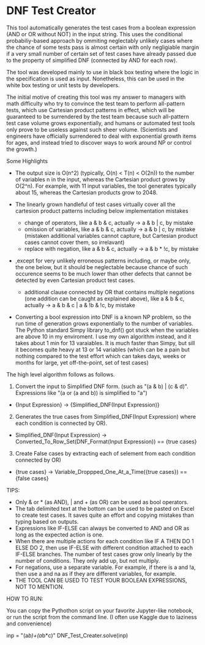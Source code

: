 # DNF Test Creator

This tool automatically generates the test cases from a boolean expression (AND or OR without NOT) in the input string.  This uses the conditional probabiliy-based approach by ommiting neglectably unlikely cases where the chance of some tests pass is almost certain with only negligiable margin if a very small number of certain set of test cases have already passed due to the property of simplified DNF (connected by AND for each row).

The tool was developed mainly to use in black box testing where the logic in the specification is used as input.  Nonetheless, this can be used in the white box testing or unit tests by developers.

The initial motive of creating this tool was my answer to managers with math difficulty who try to convince the test team to perform all-pattern tests, which use Cartesian product patterns in effect, which will be guaranteed to be surrendered by the test team because such all-pattern test case volume grows exponentially, and humans or automated test tools only prove to be useless against such sheer volume.  (Scientists and engineers have officially surrendered to deal with exponential growth items for ages, and instead tried to discover ways to work around NP or control the growth.)

Some Highlights
- The output size is O(n^2) (typically, O(n) < T(n) < O(2n)) to the number of variables n in the input, whereas the Cartesian product grows by O(2^n).  For example, with 11 input variables, the tool generates typically about 15, whereas the Cartesian products grow to 2048.

- The linearly grown handleful of test cases virtually cover all the cartesion product patterns including below implementation mistakes
  - change of operators, like a & b & c, actually -> a & b | c, by mistake
  - omission of variables, like a & b & c, actually -> a & b | c, by mistake (mistaken additional variables cannot capture, but Cartesian product cases cannot cover them, so irrelavant)
  - replace with negation, like a & b & c, actually -> a & b * !c, by mistake
- ,except for very unlikely erroneous patterns including, or maybe only, the one below, but it should be neglectable because chance of such occurence seems to be much lower than other defects that cannot be detected by even Cartesian product test cases.
  - additional clause connected by OR that contains multiple negations (one addition can be caught as explained above), like a & b & c, actually -> a & b & c | a & !b & !c, by mistake
    
- Converting a bool expression into DNF is a known NP problem, so the run time of generation grows exponentially to the number of variables.  The Python standard Simpy library to_dnf() got stuck when the variables are above 10 in my enviroment.  I use my own algorithm instead, and it takes about 1 min for 13 varaiables.  It is much faster than Simpy, but sill it becomes quite heavy at 13 or 14 variables (which can be a pain but nothing compared to the test effort which can takes days, weeks or months for large, yet off-the-point, set of test cases)  
 
The high level algorithm follows as follows.

1. Convert the input to Simplified DNF form. (such as "(a & b) | (c & d)".  Expressions like "(a or (a and b)) is simplified to "a")

- {Input Expression} -> {Simplified_DNF(Input Expression)}

2. Generates the true cases from Simplified_DNF(Input Expression) where each condition is connected by OR).

- Simplified_DNF(Input Expression) -> Converted_To_Row_Set(DNF_Format(Input Expression)) == {true cases}

3. Create False cases by extracting each of selement from each condition connected by OR)

- {true cases} -> Variable_Droppped_One_At_a_Time({true cases}) == {false cases}


TIPS:

- Only & or * (as AND), | and + (as OR) can be used as bool operators.
- The tab delimited text at the bottom can be used to be pasted on Excel to create test cases.  It saves quite an effort and copying mistakes than typing based on outputs.
- Expressions like IF-ELSE can always be converted to AND and OR as long as the expected action is one.
- When there are multiple actions for each condition like IF A THEN DO 1 ELSE DO 2, then use IF-ELSE with different condition attached to each IF-ELSE branches.  The number of test cases grow only linearly by the number of conditions.  They only add up, but not multiply.
- For negations, use a separate variable.  For example, if there is a and !a, then use a and na as if they are different variables, for example.
- THE TOOL CAN BE USED TO TEST YOUR BOOLEAN EXPRESSIONS, NOT TO MENTION.


HOW TO RUN:

You can copy the Pythothon script on your favorite Jupyter-like notebook, or run the script from the command line. (I often use Kaggle due to laziness and convenience)

inp = "(a*b)+(a*b*c)"
DNF_Test_Creater.solve(inp)
